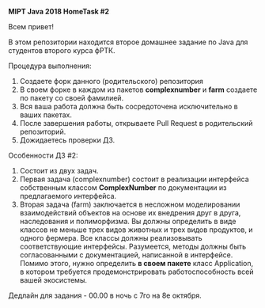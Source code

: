 **MIPT Java 2018 HomeTask #2**

Всем привет!

В этом репозитории находится второе домашнее задание по Java для студентов второго курса фРТК.

Процедура выполнения: 
1. Создаете форк данного (родительского) репозитория
2. В своем форке в каждом из пакетов **complexnumber** и **farm** создаете по пакету со своей фамилией.
3. Вся ваша работа должна быть сосредоточена исключительно в ваших пакетах. 
4. После завершения работы, открываете Pull Request в родительский репозиторий.
5. Дожидаетесь проверки ДЗ.

Особенности ДЗ #2:
1. Состоит из двух задач.
2. Первая задача (complexnumber) состоит в реализации интерфейса собственным классом **ComplexNumber** по документации из предлагаемого интерфейса.
3. Вторая задача (farm) заключается в несложном моделировании взаимодействий объектов на основе их внедрения друг в друга, наследования и полиморфизма.
Вы должны определить в виде классов не меньше трех видов животных и трех видов продуктов, и одного фермера. Все классы должны реализовывать соответствующие интерфейсы. Разумеется, методы должны быть согласованными с документацией, написанной в интерфейсе. Помимо этого, нужно определить **в своем пакете** класс Application, в котором требуется продемонстрировать работоспособность всей вашей экосистемы.

Дедлайн для задания - 00.00 в ночь с 7го на 8е октября.